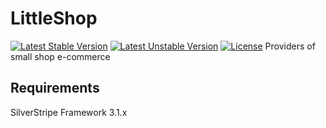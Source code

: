 # LittleShop
[![Latest Stable Version](https://poser.pugx.org/magnum34/little-shop/v/stable)](https://packagist.org/packages/magnum34/little-shop)
[![Latest Unstable Version](https://poser.pugx.org/magnum34/little-shop/v/unstable)](https://packagist.org/packages/magnum34/little-shop)
[![License](https://poser.pugx.org/magnum34/little-shop/license)](https://packagist.org/packages/magnum34/little-shop)
Providers of small shop e-commerce
## Requirements
SilverStripe Framework 3.1.x
